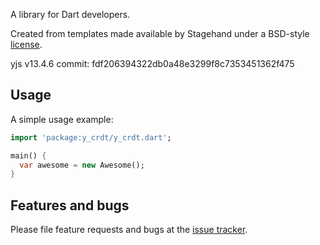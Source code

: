 A library for Dart developers.

Created from templates made available by Stagehand under a BSD-style
[license](https://github.com/dart-lang/stagehand/blob/master/LICENSE).

yjs v13.4.6
commit: fdf206394322db0a48e3299f8c7353451362f475

## Usage

A simple usage example:

```dart
import 'package:y_crdt/y_crdt.dart';

main() {
  var awesome = new Awesome();
}
```

## Features and bugs

Please file feature requests and bugs at the [issue tracker][tracker].

[tracker]: http://example.com/issues/replaceme
